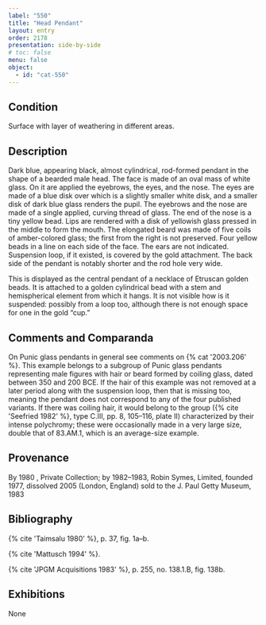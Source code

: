 ```yaml
---
label: "550"
title: "Head Pendant"
layout: entry
order: 2178
presentation: side-by-side
# toc: false
menu: false
object:
  - id: "cat-550"
---
```


## Condition

Surface with layer of weathering in different areas.

## Description

Dark blue, appearing black, almost cylindrical, rod-formed pendant in the shape of a bearded male head. The face is made of an oval mass of white glass. On it are applied the eyebrows, the eyes, and the nose. The eyes are made of a blue disk over which is a slightly smaller white disk, and a smaller disk of dark blue glass renders the pupil. The eyebrows and the nose are made of a single applied, curving thread of glass. The end of the nose is a tiny yellow bead. Lips are rendered with a disk of yellowish glass pressed in the middle to form the mouth. The elongated beard was made of five coils of amber-colored glass; the first from the right is not preserved. Four yellow beads in a line on each side of the face. The ears are not indicated. Suspension loop, if it existed, is covered by the gold attachment. The back side of the pendant is notably shorter and the rod hole very wide.

This is displayed as the central pendant of a necklace of Etruscan golden beads. It is attached to a golden cylindrical bead with a stem and hemispherical element from which it hangs. It is not visible how is it suspended: possibly from a loop too, although there is not enough space for one in the gold “cup.”

## Comments and Comparanda

On Punic glass pendants in general see comments on {% cat '2003.206' %}. This example belongs to a subgroup of Punic glass pendants representing male figures with hair or beard formed by coiling glass, dated between 350 and 200 BCE. If the hair of this example was not removed at a later period along with the suspension loop, then that is missing too, meaning the pendant does not correspond to any of the four published variants. If there was coiling hair, it would belong to the group ({% cite 'Seefried 1982' %}, type C.III, pp. 8, 105–116, plate II) characterized by their intense polychromy; these were occasionally made in a very large size, double that of 83.AM.1, which is an average-size example.

## Provenance

By 1980 , Private Collection; by 1982–1983, Robin Symes, Limited, founded 1977, dissolved 2005 (London, England) sold to the J. Paul Getty Museum, 1983

## Bibliography

{% cite 'Taimsalu 1980' %}, p. 37, fig. 1a–b.

{% cite 'Mattusch 1994' %}.

{% cite 'JPGM Acquisitions 1983' %}, p. 255, no. 138.1.B, fig. 138b.

## Exhibitions

None